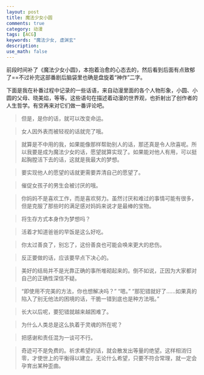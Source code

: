 ```yaml
---
layout: post
title: 魔法少女小圆
comments: true
category: 动漫
tags: [ACG]
keywords: "魔法少女, 虚渊玄"
description:
use_math: false
---
```


前段时间补了《魔法少女小圆》，本抱着治愈的心态去的，然后看到后面有点致郁了==不过补完这部番剧后脑袋里也确是盘旋着“神作”二字。

下面是我在补番过程中记录的一些话语，来自动漫里面的各个人物形象，小圆、小圆的父母、晓美焰，等等。这些语句在描述着动漫的世界观，也折射出了创作者的人生哲学。有空再来对它们做一番评论吧。

>但是，是你的话，就可以改变命运。

>女人因外表而被轻视的话就完了哦。

>就算是不中用的我，如果能像那样帮助别人的话，那还真是令人欣喜呢。所以我要是成为魔法少女的话，愿望就算实现了。如果能对他人有用，可以挺起胸膛活下去的话，这就是我最大的梦想。

>要实现他人的愿望的话就更需要弄清自己的愿望了。

>催促女孩子的男生会被讨厌的哦。

>你妈妈不是喜欢工作，而是喜欢努力。虽然讨厌和难过的事情可能有很多，但是克服了那些时的满足感对妈妈来说才是最棒的宝物。

>将生存方式本身作为梦想吗？

>活着才知道爸爸的早饭是这么好吃。

>你太过善良了，别忘了，这份善良也可能会唤来更大的悲伤。

>反正要做的话，应该要早点下决心的。

>美好的结局并不是光靠正确的事所堆砌起来的。倒不如说，正因为大家都对自己的正确性深信不疑。

>“即使用不完美的方法，你也想解决吗？” “嗯。” “那犯错就好了......如果真的陷入了别无他法的困境的话，干脆一错到底也是种方法哦。”

>长大以后呢，要犯错就越来越困难了。

>为什么人类总是这么执着于灵魂的所在呢？

>把感谢和责任混为一谈可不行。

>奇迹可不是免费的。祈求希望的话，就会散发出等量的绝望。这样相消归零，才使世上的平衡得以建立。无论什么希望，只要不符合常理，就一定会孕育出某种歪曲。